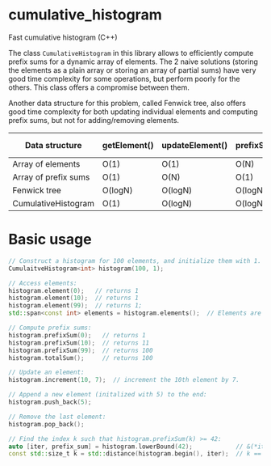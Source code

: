 # cumulative_histogram
Fast cumulative histogram (C++)

The class `CumulativeHistogram` in this library allows to efficiently compute prefix sums for a
dynamic array of elements. The 2 naive solutions (storing the elements as a plain array or
storing an array of partial sums) have very good time complexity for some operations, but
perform poorly for the others. This class offers a compromise between them.

Another data structure for this problem, called Fenwick tree, also offers good time complexity for both updating
individual elements and computing prefix sums, but not for adding/removing elements.

| Data structure       | getElement() | updateElement() | prefixSum() | lowerBound() | pushBack() | popBack() | Space complexity |
|----------------------|--------------|-----------------|-------------|--------------|------------|-----------|------------------|
| Array of elements    | O(1)         | O(1)            | O(N)        | O(N)         | O(1)+      | O(1)      | O(N)             |
| Array of prefix sums | O(1)         | O(N)            | O(1)        | O(logN)      | O(1)+      | O(1)      | O(N)             |
| Fenwick tree         | O(logN)      | O(logN)         | O(logN)     | O(logN)      | N/A        | N/A       | O(N)             |
| CumulativeHistogram  | O(1)         | O(logN)         | O(logN)     | O(logN)      | O(logN)+   | O(1)      | O(N)             |

# Basic usage
```cpp
// Construct a histogram for 100 elements, and initialize them with 1.
CumulaitveHistogram<int> histogram(100, 1);

// Access elements:
histogram.element(0);   // returns 1
histogram.element(10);  // returns 1
histogram.element(99);  // returns 1;
std::span<const int> elements = histogram.elements();  // Elements are stored contiguously.

// Compute prefix sums:
histogram.prefixSum(0);   // returns 1
histogram.prefixSum(10);  // returns 11
histogram.prefixSum(99);  // returns 100
histogram.totalSum();     // returns 100

// Update an element:
histogram.increment(10, 7);  // increment the 10th element by 7.

// Append a new element (initalized with 5) to the end:
histogram.push_back(5);

// Remove the last element:
histogram.pop_back();

// Find the index k such that histogram.prefixSum(k) >= 42:
auto [iter, prefix_sum] = histogram.lowerBound(42);            // &(*iter) == &(elements[34]), prefix_sum == 42
const std::size_t k = std::distance(histogram.begin(), iter);  // k == 34
```

